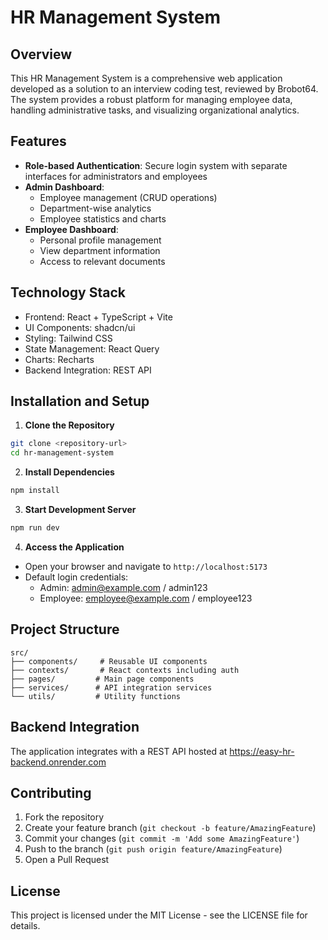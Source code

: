# HR Management System

## Overview
This HR Management System is a comprehensive web application developed as a solution to an interview coding test, reviewed by Brobot64. The system provides a robust platform for managing employee data, handling administrative tasks, and visualizing organizational analytics.

## Features
- **Role-based Authentication**: Secure login system with separate interfaces for administrators and employees
- **Admin Dashboard**:
  - Employee management (CRUD operations)
  - Department-wise analytics
  - Employee statistics and charts
- **Employee Dashboard**:
  - Personal profile management
  - View department information
  - Access to relevant documents

## Technology Stack
- Frontend: React + TypeScript + Vite
- UI Components: shadcn/ui
- Styling: Tailwind CSS
- State Management: React Query
- Charts: Recharts
- Backend Integration: REST API

## Installation and Setup

1. **Clone the Repository**
```bash
git clone <repository-url>
cd hr-management-system
```

2. **Install Dependencies**
```bash
npm install
```

3. **Start Development Server**
```bash
npm run dev
```

4. **Access the Application**
- Open your browser and navigate to `http://localhost:5173`
- Default login credentials:
  - Admin: admin@example.com / admin123
  - Employee: employee@example.com / employee123

## Project Structure
```
src/
├── components/     # Reusable UI components
├── contexts/       # React contexts including auth
├── pages/         # Main page components
├── services/      # API integration services
└── utils/         # Utility functions
```

## Backend Integration
The application integrates with a REST API hosted at https://easy-hr-backend.onrender.com

## Contributing
1. Fork the repository
2. Create your feature branch (`git checkout -b feature/AmazingFeature`)
3. Commit your changes (`git commit -m 'Add some AmazingFeature'`)
4. Push to the branch (`git push origin feature/AmazingFeature`)
5. Open a Pull Request

## License
This project is licensed under the MIT License - see the LICENSE file for details.